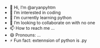 - 👋 Hi, I’m @aryanpyhtm
- 👀 I’m interested in coding 
- 🌱 I’m currently learning python
- 💞️ I’m looking to collaborate on with no one
- 📫 How to reach me ...
- 😄 Pronouns: ...
- ⚡ Fun fact: extennsion of python is .py

<!---
aryanpyhtm/aryanpyhtm is a ✨ special ✨ repository because its `README.md` (this file) appears on your GitHub profile.
You can click the Preview link to take a look at your changes.
--->
